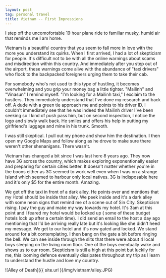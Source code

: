 ```yaml
---
layout: post
tag: personal travel
title: Vietnam -- First Impressions
---
```


I step off the uncomofortable 19 hour plane ride to familiar musky, humid air that reminds me I am home.

Vietnam is a beautiful country that you seem to fall more in love with the more you understand its quirks.  When I first arrived, I had a lot of skepticism for people.  It's difficult not to be with all the online warnings about scams and misdirection within this country.  And immediately after you step out of the airport, these warnings come alive with the abundance of "taxi drivers" who flock to the backpacked foreigners urging them to take their cab.

For somebody who's not used to this type of hustling, it becomes overwhelming and you grip your money bag a little tighter.  "Mailinh" and "Vinasun" I remind myself.  "I'm looking for a Mailinh taxi," I exclaim to the hustlers.  They immediately understand that I've done my research and back off.  A dude with a green tie approach me and points to his driver ID.  I couldn't immediately see that he was indeed the Mailinh driver I've been seeking so I kind of push pass him, but on second inspection, I notice the logo and slowly walk back.  He smiles and offers his help in putting my girlfriend's luggage and mine in his trunk.  Smooth.

I was still skeptical.  I pull out my phone and show him the destination.  I then open my Google Maps and follow along as he drove to make sure there weren't other shenanigans.  There wasn't.

Vietnam has changed a bit since I was last here 8 years ago.  They now have 3G across the country, which makes exploring exponentionally easier and preparing for certain cities better.  It doesn't matter whether you're in the boons either as 3G seemed to work well even when I was on a strange island which seemed to harbour only local natives.  3G is indisposable here and it's only $5 for the entire month.  Amazing.

We get off the taxi in front of a dark alley.  He points over and mentions that my Hotel should be inside that alley.  We peek inside and it's a dark alley with some neon signs that remind me of a scene out of Sin City.  Skepticism rising.  I pay the guy and make my way towards my hotel.  It's 3am at this point and I feared my hotel would be locked up ( some of these budget hotels lock up after a certain time).  I did send an email to the host a day ago mentioning that I'd be arriving really late but it's looking like she didn't heed my message.  We get to our hotel and it's now gated and locked.  We stand around for a bit contemplating.  I then bang on the gate a bit before ringing the bell.  We can see inside through the slits that there were about 4 local boys sleeping on the living room floor.  One of the boys eventually wake and shows us to our room.  Skepticism is still a high at this point but luckily for me, this looming defence eventually dissipates throughout my trip as I learn to understand the hustle and love my country.

![Alley of Death]({{ site.url }}/img/vietnam/alley.JPG)